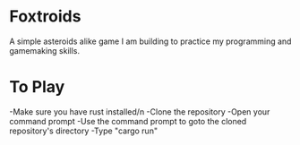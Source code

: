 # Foxtroids

A simple asteroids alike game I am building to practice my programming and gamemaking skills.

# To Play

  -Make sure you have rust installed/n
  -Clone the repository
  -Open your command prompt
  -Use the command prompt to goto the cloned repository's directory
  -Type "cargo run"
